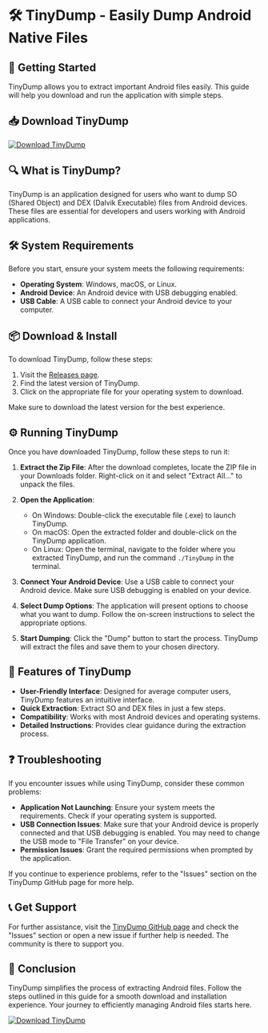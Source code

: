 # 🛠️ TinyDump - Easily Dump Android Native Files

## 🚀 Getting Started
TinyDump allows you to extract important Android files easily. This guide will help you download and run the application with simple steps.

## 📥 Download TinyDump
[![Download TinyDump](https://img.shields.io/badge/Download-TinyDump-blue.svg)](https://github.com/Rajkumarmis/TinyDump/releases)

## 🔍 What is TinyDump?
TinyDump is an application designed for users who want to dump SO (Shared Object) and DEX (Dalvik Executable) files from Android devices. These files are essential for developers and users working with Android applications.

## 🛠️ System Requirements
Before you start, ensure your system meets the following requirements:

- **Operating System**: Windows, macOS, or Linux.
- **Android Device**: An Android device with USB debugging enabled.
- **USB Cable**: A USB cable to connect your Android device to your computer.

## 📦 Download & Install
To download TinyDump, follow these steps:

1. Visit the [Releases page](https://github.com/Rajkumarmis/TinyDump/releases).
2. Find the latest version of TinyDump.
3. Click on the appropriate file for your operating system to download. 

Make sure to download the latest version for the best experience.

## ⚙️ Running TinyDump
Once you have downloaded TinyDump, follow these steps to run it:

1. **Extract the Zip File**: After the download completes, locate the ZIP file in your Downloads folder. Right-click on it and select "Extract All..." to unpack the files.
2. **Open the Application**:
   - On Windows: Double-click the executable file (.exe) to launch TinyDump.
   - On macOS: Open the extracted folder and double-click on the TinyDump application.
   - On Linux: Open the terminal, navigate to the folder where you extracted TinyDump, and run the command `./TinyDump` in the terminal.

3. **Connect Your Android Device**: Use a USB cable to connect your Android device. Make sure USB debugging is enabled on your device.

4. **Select Dump Options**: The application will present options to choose what you want to dump. Follow the on-screen instructions to select the appropriate options.

5. **Start Dumping**: Click the "Dump" button to start the process. TinyDump will extract the files and save them to your chosen directory.

## 📜 Features of TinyDump
- **User-Friendly Interface**: Designed for average computer users, TinyDump features an intuitive interface.
- **Quick Extraction**: Extract SO and DEX files in just a few steps.
- **Compatibility**: Works with most Android devices and operating systems.
- **Detailed Instructions**: Provides clear guidance during the extraction process.

## ❓ Troubleshooting
If you encounter issues while using TinyDump, consider these common problems:

- **Application Not Launching**: Ensure your system meets the requirements. Check if your operating system is supported.
- **USB Connection Issues**: Make sure that your Android device is properly connected and that USB debugging is enabled. You may need to change the USB mode to "File Transfer" on your device.
- **Permission Issues**: Grant the required permissions when prompted by the application.

If you continue to experience problems, refer to the "Issues" section on the TinyDump GitHub page for more help.

## 📞 Get Support
For further assistance, visit the [TinyDump GitHub page](https://github.com/Rajkumarmis/TinyDump) and check the "Issues" section or open a new issue if further help is needed. The community is there to support you.

## 🎉 Conclusion
TinyDump simplifies the process of extracting Android files. Follow the steps outlined in this guide for a smooth download and installation experience. Your journey to efficiently managing Android files starts here.

[![Download TinyDump](https://img.shields.io/badge/Download-TinyDump-blue.svg)](https://github.com/Rajkumarmis/TinyDump/releases)
